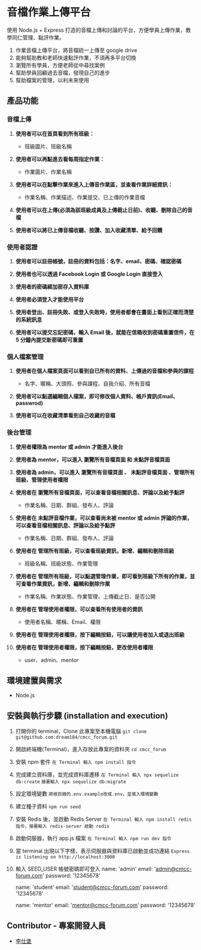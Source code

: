 # 音檔作業上傳平台
使用 Node.js + Express 打造的音檔上傳和討論的平台，方便學員上傳作業，教學同仁管理、點評作業。

1. 作業音檔上傳平台，將音檔統一上傳至 google drive 
2. 能夠幫助教和老師快速點評作業，不須再多平台切換
3. 瀏覽所有學員，方便老師從中尋找案例
4. 幫助學員回顧過去音檔，發現自己的進步
5. 幫助檔案的管理，以利未來使用

## 產品功能
### 音檔上傳
1. **使用者可以在首頁看到所有班級：**
    - 班級圖片、班級名稱
2. **使用者可以再點進去看每周指定作業：**
    - 作業圖片、作業名稱
3. **使用者可以在點擊作業來進入上傳音作業區，並查看作業詳細資訊：**
    - 作業名稱、作業描述、作業提交、已上傳的作業音檔
4. **使用者可以在上傳(必須為該班級成員及上傳截止日前)、收聽、刪除自己的音檔**

5. **使用者可以將已上傳音檔收聽、按讚、加入收藏清單、給予回饋**

### 使用者認證
1. **使用者可以註冊帳號，註冊的資料包括：名字、email、密碼、確認密碼**

2. **使用者也可以透過 Facebook Login 或 Google Login 直接登入**

3. **使用者的密碼經加密存入資料庫**

4. **使用者必須登入才能使用平台**

5. **使用者登出、註冊失敗、或登入失敗時，使用者都會在畫面上看到正確而清楚的系統訊息**

6. **使用者可以提交忘記密碼，輸入 Email 後，就能在信箱收到密碼重置信件，在 5 分鐘內提交新密碼即可重置**

### 個人檔案管理
1. **使用者在個人檔案頁面可以看到自已所有的資料、上傳過的音檔和參與的課程**
    - 名字、暱稱、大頭照、參與課程、自我介紹、所有音檔
2. **使用者可以點選編輯個人檔案，即可修改個人資料、帳戶資訊(Email、passwrod)**

3. **使用者可以在收藏清單看到自己收藏的音檔**

### 後台管理
1. **使用者權限為 mentor 或 admin 才能進入後台**

2. **使用者為 mentor，可以進入 瀏覽所有音檔頁面 和 未點評音檔頁面**

3. **使用者為 admin，可以進入 瀏覽所有音檔頁面 、 未點評音檔頁面 、管理所有班級、管理使用者權限**

4. **使用者在 瀏覽所有音檔頁面，可以查看音檔相關訊息、評論以及給予點評**
    - 作業名稱、日期、群組、發布人、評論
5. **使用者在 未點評音檔作業，可以查看尚未被 mentor 或 admin 評論的作業，可以查看音檔相關訊息、評論以及給予點評**
    - 作業名稱、日期、群組、發布人、評論
6. **使用者在 管理所有班級，可以查看班級資訊，新增、編輯和刪除班級**
    - 班級名稱、班級狀態、作業管理
7. **使用者在 管理所有班級，可以點選管理作業，即可看到班級下所有的作業，並可查看作業資訊，新增、編輯和刪除作業**
    - 作業名稱、作業狀態、作業管理、上傳截止日、是否公開
8. **使用者在 管理使用者權限，可以查看所有使用者的資訊**
    - 使用者名稱、暱稱、Email、權限
9. **使用者在 管理使用者權限，按下編輯按鈕，可以讓使用者加入或退出班級**

10. **使用者在 管理使用者權限，按下編輯按鈕，更改使用者權限**
    - user、admin、mentor
## 環境建置與需求
*   Node.js

## 安裝與執行步驟 (installation and execution)
1. 打開你的 terminal，Clone 此專案至本機電腦
`git clone git@github.com:dream184/cmcc_forum.git`
2. 開啟終端機(Terminal)，進入存放此專案的資料夾
`cd cmcc_forum`
3. 安裝 npm 套件
`在 Terminal 輸入 npm install 指令`
4. 完成建立資料庫，並完成資料庫遷移
`在 Terminal 輸入 npx sequelize db:create`
`接著輸入 npx sequelize db:migrate`
5. 設定環境變數
`將根目錄的.env.example改成.env，並填入環境變數`
6. 建立種子資料
`npm run seed`
7. 安裝 Redis 後，並啟動 Redis Server
`在 Terminal 輸入 npm install redis 指令，接著輸入 redis-server 啟動 redis`
8. 啟動伺服器，執行 app.js 檔案
`在 Terminal 輸入 npm run dev 指令`
9. 當 terminal 出現以下字樣，表示伺服器與資料庫已啟動並成功連結
`Express is listening on http://localhost:3000`
10. 輸入 SEED_USER 帳號密碼即可登入
    name: 'admin'
    email: 'admin@cmcc-forum.com'
    password: '12345678'

    name: 'student'
    email: 'student@cmcc-forum.com'
    password: '12345678'

    name: 'mentor'
    email: 'mentor@cmcc-forum.com'
    password: '12345678'

## Contributor - 專案開發人員
* [李仕堡](https://github.com/dream184)